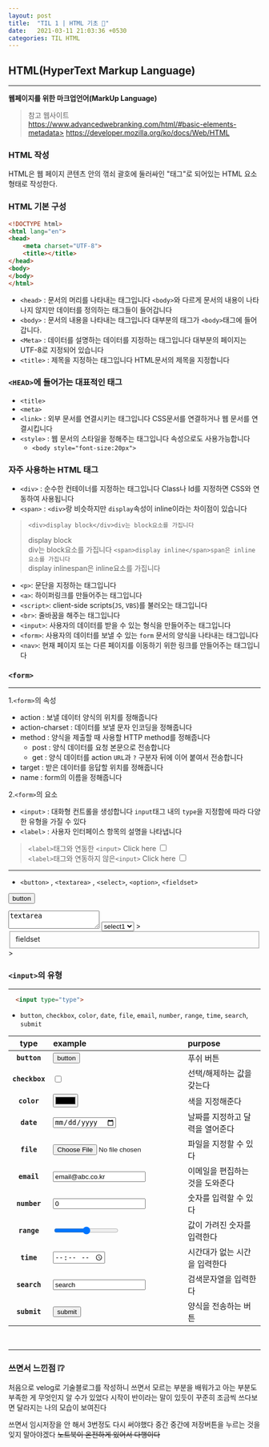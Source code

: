 ```yaml
---
layout: post
title:  "TIL 1 | HTML 기초 💬"
date:   2021-03-11 21:03:36 +0530
categories: TIL HTML
---
```


## HTML(HyperText Markup Language)
---
**웹페이지를 위한 마크업언어(MarkUp Language)**

>참고 웹사이트 <br>https://www.advancedwebranking.com/html/#basic-elements-metadata>
https://developer.mozilla.org/ko/docs/Web/HTML

### HTML 작성
HTML은 웹 페이지 콘텐츠 안의 꺾쇠 괄호에 둘러싸인 "태그"로 되어있는 HTML 요소 형태로 작성한다.

### HTML 기본 구성

```HTML
<!DOCTYPE html>
<html lang="en">
<head>
    <meta charset="UTF-8">
    <title></title>
</head>
<body>
</body>
</html>
```

- `<head>` : 문서의 머리를 나타내는 태그입니다
`<body>`와 다르게 문서의 내용이 나타나지 않지만 데이터를 정의하는 태그들이 들어갑니다
- `<body>` : 문서의 내용을 나타내는 태그입니다
대부분의 태그가 `<body>`태그에 들어갑니다.
- `<Meta>` : 데이터를 설명하는 데이터를 지정하는 태그입니다
대부분의 페이지는 UTF-8로 지정되어 있습니다
- `<title>` : 제목을 지정하는 태그입니다
HTML문서의 제목을 지정합니다



### `<HEAD>`에 들어가는 대표적인 태그
- `<title>`
- `<meta>`
- `<link>` : 외부 문서를 연결시키는 태그입니다
CSS문서를 연결하거나 웹 문서를 연결시킵니다
- `<style>` : 웹 문서의 스타일을 정해주는 태그입니다
속성으로도 사용가능합니다
   - ```<body style="font-size:20px">```
   
### 자주 사용하는 HTML 태그
- `<div>` : 순수한 컨테이너를 지정하는 태그입니다
Class나 Id를 지정하면 CSS와 연동하여 사용됩니다
- `<span>` : `<div>`랑 비슷하지만 `display`속성이 inline이라는 차이점이 있습니다
>`<div>display block</div>div는 block요소를 가집니다`<br><div>display block</div>div는 block요소를 가집니다
`<span>display inline</span>span은 inline요소를 가집니다`<br><span>display inline</span>span은 inline요소를 가집니다
- `<p>`: 문단을 지정하는 태그입니다
- `<a>`: 하이퍼링크를 만들어주는 태그입니다
- `<script>`: client-side scripts(`JS`, `VBS`)를 불러오는 태그입니다
- `<br>`: 줄바꿈을 해주는 태그입니다
- `<input>`: 사용자의 데이터를 받을 수 있는 형식을 만들어주는 태그입니다
- `<form>`: 사용자의 데이터를 보낼 수 있는 `form` 문서의 양식을 나타내는 태그입니다
- `<nav>`: 현재 페이지 또는 다른 페이지를 이동하기 위한 링크를 만들어주는 태그입니다

### `<form>`
---
1.`<form>`의 속성
- action : 보낼 데이터 양식의 위치를 정해줍니다
- action-charset : 데이터를 보낼 문자 인코딩을 정해줍니다
- method : 양식을 제출할 때 사용할 HTTP method를 정해줍니다
  - post : 양식 데이터를 요청 본문으로 전송합니다 
  - get : 양식 데이터를 action `URL`과 `?` 구분자 뒤에 이어 붙여서 전송합니다
- target : 받은 데이터를 응답할 위치를 정해줍니다
- name : form의 이름을 정해줍니다

2.`<form>`의 요소
- `<input>` : 대화형 컨트롤을 생성합니다
`input`태그 내의 `type`을 지정함에 따라 다양한 유형을 가질 수 있다
- `<label>` : 사용자 인터페이스 항목의 설명을 나타냅니다

>`<label>`태그와 연동한 `<input>` 
<label>Click here <input type = "checkbox"></label><br>
>`<label>`태그와 연동하지 않은`<input>`
Click here <input type = "checkbox">

---

-  `<button>` , `<textarea>` , `<select>`, `<option>`, `<fieldset>`
  
<button>button</button><br>

<textarea>textarea</textarea>

<select>
 <option>select1</option>
 <option>select2</option>
 <option>select3</option>
</select>
><fieldset>fieldset</fieldset>
><checkbox><checkbox>


### `<input>`의 유형
  
---
  
```HTML
  <input type="type">
```


 - `button`, `checkbox`, `color`, `date`, `file`, `email`, `number`, `range`, `time`, `search`, `submit`
  
| type | example | purpose
|:----------:|:----------|:----------|
| **`button`** | <input type="button" value="button"> | 푸쉬 버튼
| **`checkbox`** | <input type="checkbox"> | 선택/해제하는 값을 갖는다
| **`color`** | <input type="color"> | 색을 지정해준다
| **`date`** | <input type="date"> | 날짜를 지정하고 달력을 열어준다
| **`file`** | <input type="file"> | 파일을 지정할 수 있다
| **`email`** | <input type="email" value="email@abc.co.kr"> | 이메일을 편집하는 것을 도와준다
| **`number`** | <input type="number" value ="0"> | 숫자를 입력할 수 있다
| **`range`** | <input type="range"> | 값이 가려진 숫자를 입력한다 
| **`time`** | <input type="time"> |  시간대가 없는 시간을 입력한다
| **`search`** | <input type="search" value="search"> |  검색문자열을 입력한다
| **`submit`** | <input type="submit" value="submit"> | 양식을 전송하는 버튼
<br>

---

### 쓰면서 느낀점 ❕❔
처음으로 velog로 기술블로그를 작성하니 쓰면서 모르는 부분을 배워가고 아는 부분도 부족한 게 무엇인지 알 수가 있었다 
시작이 반이라는 말이 있듯이 꾸준히 조금씩 쓰다보면 달라지는 나의 모습이 보여진다


쓰면서 임시저장을 안 해서 3번정도 다시 써야했다 
중간 중간에 저장버튼을 누르는 것을 잊지 말아야겠다
 ~~노트북이 온전하게 있어서 다행이다~~




